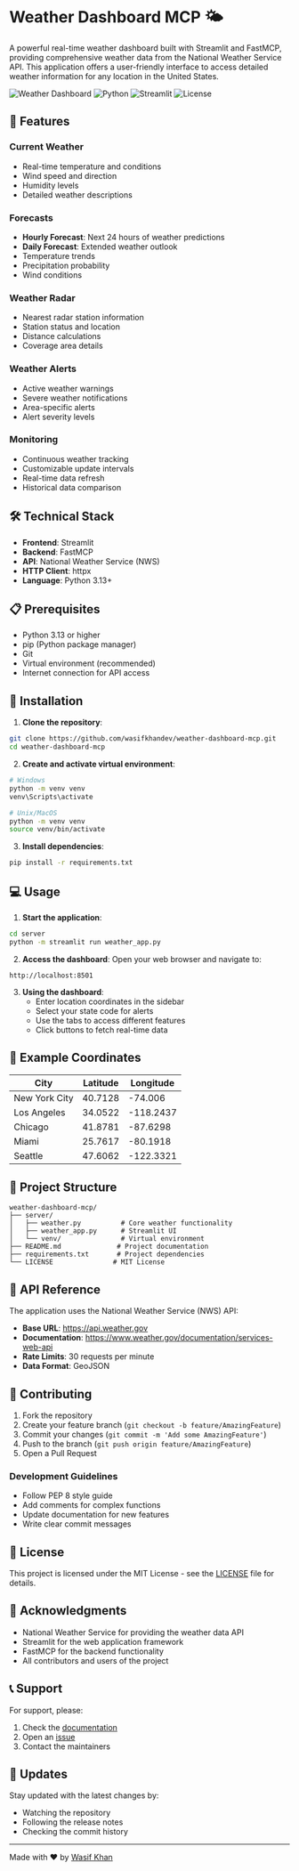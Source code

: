 # Weather Dashboard MCP 🌤️

A powerful real-time weather dashboard built with Streamlit and FastMCP, providing comprehensive weather data from the National Weather Service API. This application offers a user-friendly interface to access detailed weather information for any location in the United States.

![Weather Dashboard](https://img.shields.io/badge/Weather-Dashboard-blue)
![Python](https://img.shields.io/badge/Python-3.13+-green)
![Streamlit](https://img.shields.io/badge/Streamlit-1.32.0+-red)
![License](https://img.shields.io/badge/License-MIT-yellow)

## 🌟 Features

### Current Weather
- Real-time temperature and conditions
- Wind speed and direction
- Humidity levels
- Detailed weather descriptions

### Forecasts
- **Hourly Forecast**: Next 24 hours of weather predictions
- **Daily Forecast**: Extended weather outlook
- Temperature trends
- Precipitation probability
- Wind conditions

### Weather Radar
- Nearest radar station information
- Station status and location
- Distance calculations
- Coverage area details

### Weather Alerts
- Active weather warnings
- Severe weather notifications
- Area-specific alerts
- Alert severity levels

### Monitoring
- Continuous weather tracking
- Customizable update intervals
- Real-time data refresh
- Historical data comparison

## 🛠️ Technical Stack

- **Frontend**: Streamlit
- **Backend**: FastMCP
- **API**: National Weather Service (NWS)
- **HTTP Client**: httpx
- **Language**: Python 3.13+

## 📋 Prerequisites

- Python 3.13 or higher
- pip (Python package manager)
- Git
- Virtual environment (recommended)
- Internet connection for API access

## 🚀 Installation

1. **Clone the repository**:
```bash
git clone https://github.com/wasifkhandev/weather-dashboard-mcp.git
cd weather-dashboard-mcp
```

2. **Create and activate virtual environment**:
```bash
# Windows
python -m venv venv
venv\Scripts\activate

# Unix/MacOS
python -m venv venv
source venv/bin/activate
```

3. **Install dependencies**:
```bash
pip install -r requirements.txt
```

## 💻 Usage

1. **Start the application**:
```bash
cd server
python -m streamlit run weather_app.py
```

2. **Access the dashboard**:
Open your web browser and navigate to:
```
http://localhost:8501
```

3. **Using the dashboard**:
   - Enter location coordinates in the sidebar
   - Select your state code for alerts
   - Use the tabs to access different features
   - Click buttons to fetch real-time data

## 📍 Example Coordinates

| City | Latitude | Longitude |
|------|----------|-----------|
| New York City | 40.7128 | -74.006 |
| Los Angeles | 34.0522 | -118.2437 |
| Chicago | 41.8781 | -87.6298 |
| Miami | 25.7617 | -80.1918 |
| Seattle | 47.6062 | -122.3321 |

## 📁 Project Structure

```
weather-dashboard-mcp/
├── server/
│   ├── weather.py          # Core weather functionality
│   ├── weather_app.py      # Streamlit UI
│   └── venv/               # Virtual environment
├── README.md              # Project documentation
├── requirements.txt       # Project dependencies
└── LICENSE               # MIT License
```

## 🔧 API Reference

The application uses the National Weather Service (NWS) API:
- **Base URL**: https://api.weather.gov
- **Documentation**: https://www.weather.gov/documentation/services-web-api
- **Rate Limits**: 30 requests per minute
- **Data Format**: GeoJSON

## 🤝 Contributing

1. Fork the repository
2. Create your feature branch (`git checkout -b feature/AmazingFeature`)
3. Commit your changes (`git commit -m 'Add some AmazingFeature'`)
4. Push to the branch (`git push origin feature/AmazingFeature`)
5. Open a Pull Request

### Development Guidelines
- Follow PEP 8 style guide
- Add comments for complex functions
- Update documentation for new features
- Write clear commit messages

## 📝 License

This project is licensed under the MIT License - see the [LICENSE](LICENSE) file for details.

## 🙏 Acknowledgments

- National Weather Service for providing the weather data API
- Streamlit for the web application framework
- FastMCP for the backend functionality
- All contributors and users of the project

## 📞 Support

For support, please:
1. Check the [documentation](https://www.weather.gov/documentation/services-web-api)
2. Open an [issue](https://github.com/wasifkhandev/weather-dashboard-mcp/issues)
3. Contact the maintainers

## 🔄 Updates

Stay updated with the latest changes by:
- Watching the repository
- Following the release notes
- Checking the commit history

---

Made with ❤️ by [Wasif Khan](https://github.com/wasifkhandev)
